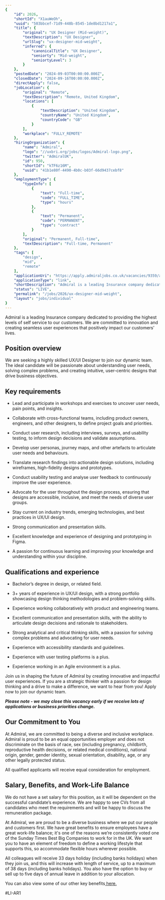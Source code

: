 ```yaml
---
{
	"id": 2026,
	"shortId": "X1auWeOh",
	"uuid": "503bbcef-71d9-448b-8545-1de8bd1217a1",
	"title": {
		"original": "UX Designer (Mid-weight)",
		"textDescription": "UX Designer",
		"urlSlug": "ux-designer-mid-weight",
		"inferred": {
			"canonicalTitle": "UX Designer",
			"seniorty": "Mid-weight",
			"seniortyLevel": 3
		}
	},
	"postedDate": "2024-09-03T00:00:00.000Z",
	"closedDate": "2024-09-16T00:00:00.000Z",
	"directApply": false,
	"jobLocation": {
		"original": "Remote",
		"textDescription": "Remote, United Kingdom",
		"locations": [
			{
				"textDescription": "United Kingdom",
				"countryName": "United Kingdom",
				"countryCode": "GB"
			}
		],
		"workplace": "FULLY_REMOTE"
	},
	"hiringOrganization": {
		"name": "Admiral",
		"logo": "//uxbri.org/jobs/logos/Admiral-logo.png",
		"twitter": "AdmiralUK",
		"id": 950,
		"shortId": "kTF6z16M",
		"uuid": "41b1e80f-4490-4b0c-b03f-66d9437cebf8"
	},
	"employmentType": {
		"typeInfo": [
			{
				"text": "Full-time",
				"code": "FULL_TIME",
				"type": "hours"
			},
			{
				"text": "Permanent",
				"code": "PERMANENT",
				"type": "contract"
			}
		],
		"original": "Permanent, Full-time",
		"textDescription": "Full-time, Permanent"
	},
	"tags": [
		"design",
		"mid",
		"remote"
	],
	"applicationUri": "https://apply.admiraljobs.co.uk/vacancies/9359/apply/",
	"applicationType": "link",
	"shortDescription": "Admiral is a leading Insurance company dedicated to providing the highest levels of self service to our customers. We are committed to innovation and creating seamless user experiences that",
	"status": "LIVE",
	"permalink": "/jobs/2026/ux-designer-mid-weight",
	"layout": "jobs/individual"
}
---
```

<p>Admiral is a leading Insurance company dedicated to providing the highest levels of self service to our customers. We are committed to innovation and creating seamless user experiences that positively impact our customers’ lives.</p><h2>Position overview</h2><p>We are seeking a highly skilled UX/UI Designer to join our dynamic team. The ideal candidate will be passionate about understanding user needs, solving complex problems, and creating intuitive, user-centric designs that drive business objectives.</p><h2>Key requirements</h2><ul><li><p>Lead and participate in workshops and exercises to uncover user needs, pain points, and insights.</p></li><li><p>Collaborate with cross-functional teams, including product owners, engineers, and other designers, to define project goals and priorities.</p></li><li><p>Conduct user research, including interviews, surveys, and usability testing, to inform design decisions and validate assumptions.</p></li><li><p>Develop user personas, journey maps, and other artefacts to articulate user needs and behaviours.</p></li><li><p>Translate research findings into actionable design solutions, including wireframes, high-fidelity designs and prototypes.</p></li><li><p>Conduct usability testing and analyse user feedback to continuously improve the user experience.</p></li><li><p>Advocate for the user throughout the design process, ensuring that designs are accessible, inclusive, and meet the needs of diverse user groups.</p></li><li><p>Stay current on industry trends, emerging technologies, and best practices in UX/UI design.</p></li><li><p>Strong communication and presentation skills.</p></li><li><p>Excellent knowledge and experience of designing and prototyping in Figma.</p></li><li><p>A passion for continuous learning and improving your knowledge and understanding within your discipline.  </p></li></ul><h2>Qualifications and experience</h2><ul><li><p>Bachelor’s degree in design, or related field.</p></li><li><p>3+ years of experience in UX/UI design, with a strong portfolio showcasing design thinking methodologies and problem-solving skills.</p></li><li><p>Experience working collaboratively with product and engineering teams.</p></li><li><p>Excellent communication and presentation skills, with the ability to articulate design decisions and rationale to stakeholders.</p></li><li><p>Strong analytical and critical thinking skills, with a passion for solving complex problems and advocating for user needs.</p></li><li><p>Experience with accessibility standards and guidelines.</p></li><li><p>Experience with user testing platforms is a plus.</p></li><li><p>Experience working in an Agile environment is a plus.</p></li></ul><p>Join us in shaping the future of Admiral by creating innovative and impactful user experiences. If you are a strategic thinker with a passion for design thinking and a drive to make a difference, we want to hear from you! Apply now to join our dynamic team. </p><p><strong><em>Please note - we may close this vacancy early if we receive lots of applications or business priorities change.</em></strong></p><h2>Our Commitment to You</h2><p>At Admiral, we are committed to being a diverse and inclusive workplace. Admiral is proud to be an equal opportunities employer and does not discriminate on the basis of race, sex (including pregnancy, childbirth, reproductive health decisions, or related medical conditions), national origin, gender, gender identity, sexual orientation, disability, age, or any other legally protected status.</p><p>All qualified applicants will receive equal consideration for employment.</p><h2>Salary, Benefits, and Work-Life Balance</h2><p>We do not have a set salary for this position, as it will be dependent on the successful candidate’s experience. We are happy to see CVs from all candidates who meet the requirements&nbsp;and will be happy to discuss the remuneration package.</p><p>At Admiral, we are proud to be a diverse business where we put our people and customers first. We have great benefits to ensure employees have a great work-life balance; it's one of the reasons we’re consistently voted one of the Sunday Times Best Big Companies to work for in the UK.&nbsp;We want you to have an element of freedom to define a working lifestyle that supports this, so accommodate flexible hours wherever possible.</p><p>All colleagues will receive 33 days holiday (including banks holidays) when they join us, and this will increase with length of service, up to a maximum of 38 days (including banks holidays). You also have the option to buy or sell up to five days of annual leave in addition to your allocation.</p><p>You can also view some of our other key benefits<a target="_blank" rel="noopener noreferrer nofollow" href="https://www.admiraljobs.co.uk/career-growth-development">&nbsp;here.</a></p><p>#LI-AR1</p>
